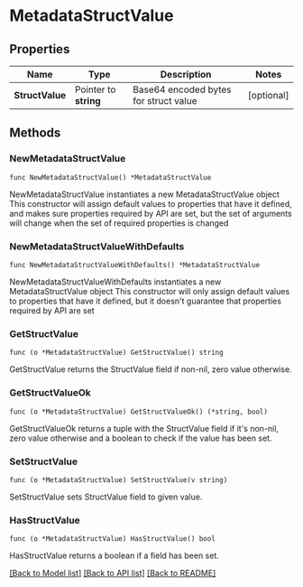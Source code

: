 # MetadataStructValue

## Properties

Name | Type | Description | Notes
------------ | ------------- | ------------- | -------------
**StructValue** | Pointer to **string** | Base64 encoded bytes for struct value | [optional] 

## Methods

### NewMetadataStructValue

`func NewMetadataStructValue() *MetadataStructValue`

NewMetadataStructValue instantiates a new MetadataStructValue object
This constructor will assign default values to properties that have it defined,
and makes sure properties required by API are set, but the set of arguments
will change when the set of required properties is changed

### NewMetadataStructValueWithDefaults

`func NewMetadataStructValueWithDefaults() *MetadataStructValue`

NewMetadataStructValueWithDefaults instantiates a new MetadataStructValue object
This constructor will only assign default values to properties that have it defined,
but it doesn't guarantee that properties required by API are set

### GetStructValue

`func (o *MetadataStructValue) GetStructValue() string`

GetStructValue returns the StructValue field if non-nil, zero value otherwise.

### GetStructValueOk

`func (o *MetadataStructValue) GetStructValueOk() (*string, bool)`

GetStructValueOk returns a tuple with the StructValue field if it's non-nil, zero value otherwise
and a boolean to check if the value has been set.

### SetStructValue

`func (o *MetadataStructValue) SetStructValue(v string)`

SetStructValue sets StructValue field to given value.

### HasStructValue

`func (o *MetadataStructValue) HasStructValue() bool`

HasStructValue returns a boolean if a field has been set.


[[Back to Model list]](../README.md#documentation-for-models) [[Back to API list]](../README.md#documentation-for-api-endpoints) [[Back to README]](../README.md)


